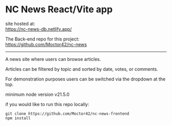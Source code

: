 # NC News React/Vite app

site hosted at:  
https://nc-news-db.netlify.app/

The Back-end repo for this project:  
https://github.com/Moctor42/nc-news

---

A news site where users can browse articles.

Articles can be filtered by topic and sorted by date, votes, or comments.

For demonstration purposes users can be switched via the dropdown at the top.

minimum node version v21.5.0

if you would like to run this repo locally:

`git clone https://github.com/Moctor42/nc-news-frontend`  
`npm install`
